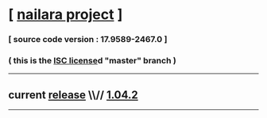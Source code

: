 
# [ [nailara project](http://www.nailara.net/) ]

### [ source code version : 17.9589-2467.0 ]

### ( this is the [ISC license](license)d "master" branch )
---
## current [release](https://github.com/anotherlink/nailara/releases) \\\\// [1.04.2](https://github.com/anotherlink/nailara/releases/tag/1.04.2)
---
